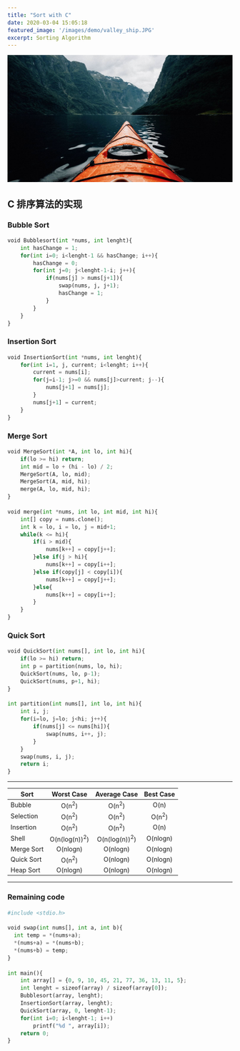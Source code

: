 ```yaml
---
title: "Sort with C"
date: 2020-03-04 15:05:18
featured_image: '/images/demo/valley_ship.JPG'
excerpt: Sorting Algorithm
---
```


![](/images/demo/valley_ship.JPG)

## C 排序算法的实现

### Bubble Sort

```python
void Bubblesort(int *nums, int lenght){
    int hasChange = 1;
    for(int i=0; i<lenght-1 && hasChange; i++){
        hasChange = 0;
        for(int j=0; j<lenght-1-i; j++){
            if(nums[j] > nums[j+1]){
                swap(nums, j, j+1);
                hasChange = 1;
            }
        }
    }
}
```
### Insertion Sort

```python
void InsertionSort(int *nums, int lenght){
    for(int i=1, j, current; i<lenght; i++){
        current = nums[i];
        for(j=i-1; j>=0 && nums[j]>current; j--){
            nums[j+1] = nums[j];
        }
        nums[j+1] = current;
    }
}
```

### Merge Sort

```python
void MergeSort(int *A, int lo, int hi){
    if(lo >= hi) return;
    int mid = lo + (hi - lo) / 2;
    MergeSort(A, lo, mid);
    MergeSort(A, mid, hi);
    merge(A, lo, mid, hi);
}

void merge(int *nums, int lo, int mid, int hi){
    int[] copy = nums.clone();
    int k = lo, i = lo, j = mid+1;
    while(k <= hi){
        if(i > mid){
            nums[k++] = copy[j++];
        }else if(j > hi){
            nums[k++] = copy[i++];
        }else if(copy[j] < copy[i]){
            nums[k++] = copy[j++];
        }else{
            nums[k++] = copy[i++];
        }
    }
}
```
### Quick Sort

```python
void QuickSort(int nums[], int lo, int hi){
    if(lo >= hi) return;
    int p = partition(nums, lo, hi);
    QuickSort(nums, lo, p-1);
    QuickSort(nums, p+1, hi);
}

int partition(int nums[], int lo, int hi){
    int i, j;
    for(i=lo, j=lo; j<hi; j++){
        if(nums[j] <= nums[hi]){
            swap(nums, i++, j);       
        }
    }
    swap(nums, i, j);
    return i;
}
```
---

| Sort   | Worst Case    | Average Case   	| Best Case        |
|----------------------|:---------------:|:-------------:|:------------:|
|  Bubble		| O(n<sup>2</sup>)|	O(n<sup>2</sup>) | O(n)		|
|  Selection 		| O(n<sup>2</sup>) |O(n<sup>2</sup>) | O(n<sup>2</sup>)	|
|  Insertion   		| O(n<sup>2</sup>)|	O(n<sup>2</sup>) |O(n)	|
|  Shell			| O(n(log(n))<sup>2</sup>) | O(n(log(n))<sup>2</sup>)|O(nlogn)	|
|  Merge Sort	| O(nlogn)	| O(nlogn)		 |O(nlogn)            |
|  Quick Sort  		| O(n<sup>2</sup>)| 	O(nlogn)	|O(nlogn)    	|
|  Heap Sort   		| O(nlogn)|	 O(nlogn)	 |O(nlogn)     	|

---

### Remaining code
```python
#include <stdio.h>

void swap(int nums[], int a, int b){
  int temp = *(nums+a);
  *(nums+a) = *(nums+b);
  *(nums+b) = temp;
}

int main(){
  	int array[] = {0, 9, 10, 45, 21, 77, 36, 13, 11, 5};
  	int lenght = sizeof(array) / sizeof(array[0]);
	Bubblesort(array, lenght);
	InsertionSort(array, lenght);
	QuickSort(array, 0, lenght-1);
  	for(int i=0; i<lenght-1; i++)
        printf("%d ", array[i]);
    return 0;
}
```
